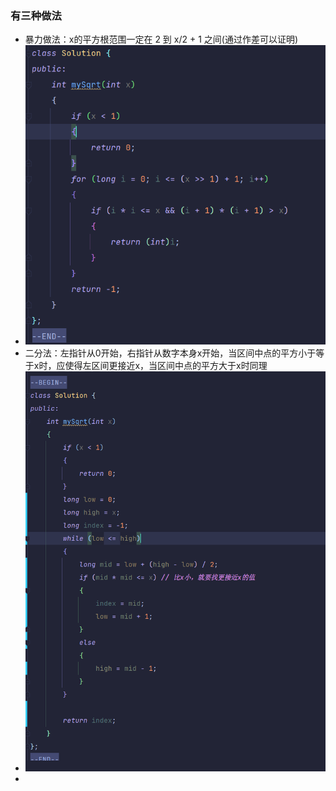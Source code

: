 ### 有三种做法

* 暴力做法：x的平方根范围一定在 2 到 x/2 + 1 之间(通过作差可以证明)
* ![image.png](assets/072暴力.png)
* 二分法：左指针从0开始，右指针从数字本身x开始，当区间中点的平方小于等于x时，应使得左区间更接近x，当区间中点的平方大于x时同理
* ![image.png](assets/072二分查找.png)
*
